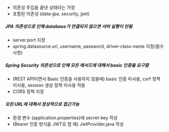 - 의존성 주입을 끝낸 상태라는 가정
- 포함된 의존성 (data-jpa, security, jjwt)

##### JPA 의존성으로 인해 database가 연결되지 않으면 서버 실행이 안됨
<!--!# 1. application.properties 작업 -->
- server.port 지정
- spring.datasource.url, username, password, driver-class-name 지정(필수사항)

##### Spring Security 의존성으로 인해 모든 메서드에 대해서 basic 인증을 요구함
<!--# 2. WebSecurityConfig.java 작성 -->
- (REST API이면서 Basic 인증을 사용하지 않을때) basic 인증 미사용, csrf 정책 미사용, session 생성 정책 미사용 적용
- CORS 정책 지정

##### 모든 URL에 대해서 정상적으로 접근가능

<!--# 3. Provider생성  -->
- 환경 변수 (application.properties)에 secret-key 작성 
- (Bearer 인증 방식을 JWT로 할 때) JwtProvider.java 작성

<!--# 4. Entity와 Repository 생성 -->

<!--# 5. Security Filter 작업  -->